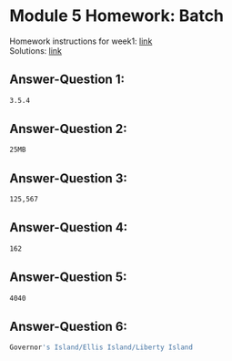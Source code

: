 # Module 5 Homework: Batch

Homework instructions for week1: [link](https://github.com/DataTalksClub/data-engineering-zoomcamp/blob/main/cohorts/2025/01-docker-terraform/homework.md)  
Solutions: [link](https://github.com/DataTalksClub/data-engineering-zoomcamp/blob/main/cohorts/2025/01-docker-terraform/solution.md)  
## Answer-Question 1:

```bash
3.5.4
```

## Answer-Question 2: 

```bash
25MB
```

## Answer-Question 3:

```bash
125,567
```

## Answer-Question 4:

```bash
162
```

## Answer-Question 5:

```bash
4040
```

## Answer-Question 6:

```bash
Governor's Island/Ellis Island/Liberty Island
```